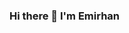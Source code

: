 ### Hi there 👋 I'm Emirhan

<!--
**Emirhan6/Emirhan6** is a ✨ _special_ ✨ repository because its `README.md` (this file) appears on your GitHub profile.

Contact with me via these platforms! 
  <a href="mailto:eaykanli86@gmail.com" target="_blank" rel="nofollow"><img alt="Emirhan's Mail Address" src="https://img.shields.io/badge/Gmail-D14836?style=for-the-badge&logo=gmail&logoColor=white" /></a>
- 
- 
- 
- 
- 
- 
- 
- 
-->
